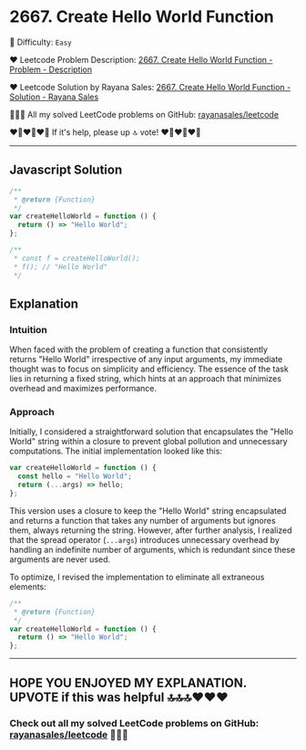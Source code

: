 # 2667. Create Hello World Function

🌱 Difficulty: `Easy`

❤️ Leetcode Problem Description: [2667. Create Hello World Function - Problem - Description](https://leetcode.com/problems/create-hello-world-function/)

❤️ Leetcode Solution by Rayana Sales: [2667. Create Hello World Function - Solution - Rayana Sales](https://leetcode.com/problems/create-hello-world-function/solutions/5733985/the-easiest-solution-simple-to-understand-javascript-solution)

💁🏻‍♀️ All my solved LeetCode problems on GitHub: [rayanasales/leetcode](https://github.com/rayanasales/leetcode)

❤️‍🔥❤️‍🔥❤️‍🔥 If it's help, please up 🔝 vote! ❤️‍🔥❤️‍🔥❤️‍🔥

---

## Javascript Solution

```js
/**
 * @return {Function}
 */
var createHelloWorld = function () {
  return () => "Hello World";
};

/**
 * const f = createHelloWorld();
 * f(); // "Hello World"
 */
```

## Explanation

### Intuition

When faced with the problem of creating a function that consistently returns "Hello World" irrespective of any input arguments, my immediate thought was to focus on simplicity and efficiency. The essence of the task lies in returning a fixed string, which hints at an approach that minimizes overhead and maximizes performance.

### Approach

Initially, I considered a straightforward solution that encapsulates the "Hello World" string within a closure to prevent global pollution and unnecessary computations. The initial implementation looked like this:

```javascript
var createHelloWorld = function () {
  const hello = "Hello World";
  return (...args) => hello;
};
```

This version uses a closure to keep the "Hello World" string encapsulated and returns a function that takes any number of arguments but ignores them, always returning the string. However, after further analysis, I realized that the spread operator (`...args`) introduces unnecessary overhead by handling an indefinite number of arguments, which is redundant since these arguments are never used.

To optimize, I revised the implementation to eliminate all extraneous elements:

```javascript
/**
 * @return {Function}
 */
var createHelloWorld = function () {
  return () => "Hello World";
};
```

---

## HOPE YOU ENJOYED MY EXPLANATION. UPVOTE if this was helpful 🔝🔝🔝❤️❤️❤️

### Check out all my solved LeetCode problems on GitHub: [rayanasales/leetcode](https://github.com/rayanasales/leetcode) 🤙😚🤘
